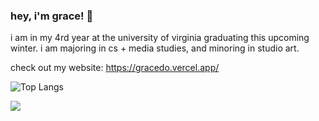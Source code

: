### hey, i'm grace! 👋

i am in my 4rd year at the university of virginia graduating this upcoming winter. i am majoring in cs + media studies, and minoring in studio art.

check out my website: https://gracedo.vercel.app/

![Top Langs](https://github-readme-stats.vercel.app/api/top-langs/?username=anuraghazra&layout=compact)

![](https://komarev.com/ghpvc/?username=graced0)
<!--
**graced0/graced0** is a ✨ _special_ ✨ repository because its `README.md` (this file) appears on your GitHub profile.

Here are some ideas to get you started:

- 🔭 I’m currently working on ...
- 🌱 I’m currently learning ...
- 👯 I’m looking to collaborate on ...
- 🤔 I’m looking for help with ...
- 💬 Ask me about ...
- 📫 How to reach me: ...
- 😄 Pronouns: ...
- ⚡ Fun fact: ...
-->
